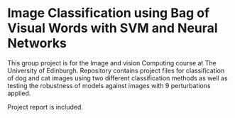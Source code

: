 # Image Classification using Bag of Visual Words with SVM and Neural Networks

This group project is for the Image and vision Computing course at The University of Edinburgh. Repository contains project files for classification of dog and cat images using two different classification methods as well as testing the robustness of models against images with 9 perturbations applied.

Project report is included.
